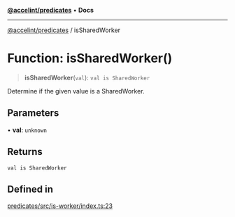 [**@accelint/predicates**](../README.md) • **Docs**

***

[@accelint/predicates](../README.md) / isSharedWorker

# Function: isSharedWorker()

> **isSharedWorker**(`val`): `val is SharedWorker`

Determine if the given value is a SharedWorker.

## Parameters

• **val**: `unknown`

## Returns

`val is SharedWorker`

## Defined in

[predicates/src/is-worker/index.ts:23](https://github.com/gohypergiant/standard-toolkit/blob/7f574e64e57e697a3e2daabb1b78393aca67cb22/packages/predicates/src/is-worker/index.ts#L23)
